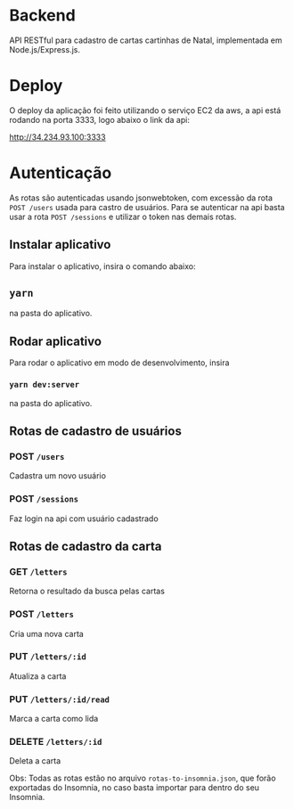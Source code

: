 # Backend 

API RESTful para cadastro de cartas cartinhas de Natal, implementada em Node.js/Express.js.

# Deploy

O deploy da aplicação foi feito utilizando o serviço EC2 da aws, a api está rodando na porta 3333, logo abaixo o link da api:

http://34.234.93.100:3333

# Autenticação

As rotas são autenticadas usando jsonwebtoken, com excessão da rota `POST /users` usada para castro de usuários.
Para se autenticar na api basta usar a rota `POST /sessions` e utilizar o token nas demais rotas.

## Instalar aplicativo 

Para instalar o aplicativo, insira o comando abaixo:

## `yarn`

na pasta do aplicativo.

## Rodar aplicativo

Para rodar o aplicativo em modo de desenvolvimento, insira

### `yarn dev:server`

na pasta do aplicativo.

## Rotas de cadastro de usuários

### POST `/users`
Cadastra um novo usuário

### POST `/sessions`
Faz login na api com usuário cadastrado



## Rotas de cadastro da carta

### GET `/letters`

Retorna o resultado da busca pelas cartas

### POST `/letters`

Cria uma nova carta

### PUT `/letters/:id`

Atualiza a carta

### PUT `/letters/:id/read`

Marca a carta como lida

### DELETE `/letters/:id`

Deleta a carta

Obs: Todas as rotas estão no arquivo `rotas-to-insomnia.json`, que forão exportadas do Insomnia, no caso basta importar para dentro do seu Insomnia.

